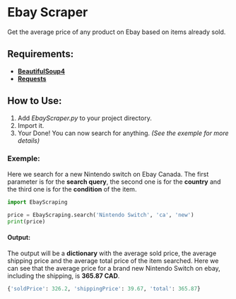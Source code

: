 # Ebay Scraper
Get the average price of any product on Ebay based on items already sold.

## Requirements: ##

- **[BeautifulSoup4](https://pypi.org/project/beautifulsoup4/)**
- **[Requests](https://pypi.org/project/requests/)**

## How to Use: ##

1. Add *EbayScraper.py* to your project directory.
2. Import it.
3. Your Done! You can now search for anything. *(See the exemple for more details)*

### Exemple:

Here we search for a new Nintendo switch on Ebay Canada. The first parameter is for the **search query**, the second one is for the **country** and the third one is for the **condition** of the item.
```PYTHON
import EbayScraping

price = EbayScraping.search('Nintendo Switch', 'ca', 'new')
print(price)
```
#### Output:
The output will be a **dictionary** with the average sold price, the average shipping price and the average total price of the item searched. Here we can see that the average price for a brand new Nintendo Switch on ebay, including the shipping, is **365.87 CAD**.
```PYTHON
{'soldPrice': 326.2, 'shippingPrice': 39.67, 'total': 365.87}
```
